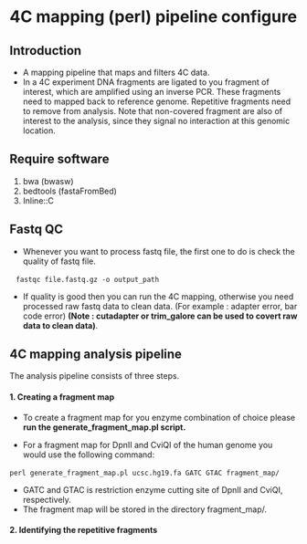 # 4C mapping (perl) pipeline configure



## Introduction

+ A mapping pipeline that maps and filters 4C data.
+ In a 4C experiment DNA fragments are ligated to you fragment of interest, which are amplified using an inverse PCR. These fragments need to mapped back to reference genome. Repetitive fragments need to remove from analysis. Note that non-covered fragment are also of interest to the analysis, since they signal no interaction at this genomic location.



## Require software

1. bwa (bwasw)
2. bedtools (fastaFromBed)
3. Inline::C



## Fastq QC

+ Whenever you want to process fastq file, the first one to do is check the quality of fastq file.

​       ` fastqc file.fastq.gz -o output_path`

+ If quality is good then you can run the 4C mapping, otherwise you need processed raw fastq data to clean data. (For example : adapter error, bar code error) **(Note : cutadapter or trim_galore can be used to covert raw data to clean data)**.



## 4C mapping analysis pipeline

The analysis pipeline consists of three steps.

#### **1. Creating a fragment map**

+ To create a fragment map for you enzyme combination of choice please **run the generate_fragment_map.pl script.** 

+ For a fragment map for DpnII and CviQI of the human genome you would use the following command:

​      `perl generate_fragment_map.pl ucsc.hg19.fa GATC GTAC fragment_map/ `

+ GATC and GTAC is restriction enzyme cutting site of DpnII and CviQI, respectively.
+ The fragment map will be stored in the directory fragment_map/.



#### **2. Identifying the repetitive  fragments**





 

